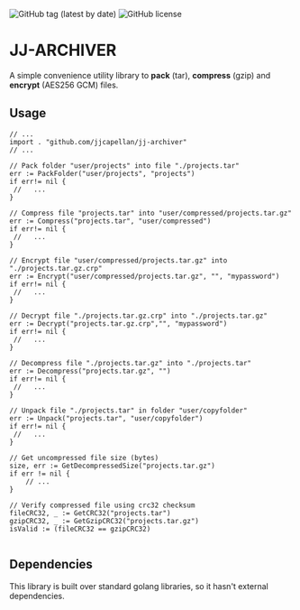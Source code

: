![GitHub tag (latest by date)](https://img.shields.io/github/tag-date/jjcapellan/jj-archiver.svg)
![GitHub license](https://img.shields.io/github/license/jjcapellan/jj-archiver.svg)  
# JJ-ARCHIVER
A simple convenience utility library to **pack** (tar), **compress** (gzip) and **encrypt** (AES256 GCM) files.

## Usage
```golang
// ...
import . "github.com/jjcapellan/jj-archiver"
// ...

// Pack folder "user/projects" into file "./projects.tar"
err := PackFolder("user/projects", "projects")
if err!= nil {
 //   ...
}

// Compress file "projects.tar" into "user/compressed/projects.tar.gz"
err := Compress("projects.tar", "user/compressed")
if err!= nil {
 //   ...
}

// Encrypt file "user/compressed/projects.tar.gz" into "./projects.tar.gz.crp"
err := Encrypt("user/compressed/projects.tar.gz", "", "mypassword")
if err!= nil {
 //   ...
}

// Decrypt file "./projects.tar.gz.crp" into "./projects.tar.gz"
err := Decrypt("projects.tar.gz.crp","", "mypassword")
if err!= nil {
 //   ...
}

// Decompress file "./projects.tar.gz" into "./projects.tar"
err := Decompress("projects.tar.gz", "")
if err!= nil {
 //   ...
}

// Unpack file "./projects.tar" in folder "user/copyfolder"
err := Unpack("projects.tar", "user/copyfolder")
if err!= nil {
 //   ...
}

// Get uncompressed file size (bytes)
size, err := GetDecompressedSize("projects.tar.gz")
if err != nil {
    // ...
}

// Verify compressed file using crc32 checksum
fileCRC32, _ := GetCRC32("projects.tar")
gzipCRC32, _ := GetGzipCRC32("projects.tar.gz")
isValid := (fileCRC32 == gzipCRC32)


```

## Dependencies
This library is built over standard golang libraries, so it hasn't external dependencies.